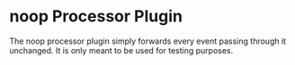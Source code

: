 # noop Processor Plugin

The noop processor plugin simply forwards every event passing through it unchanged.
It is only meant to be used for testing purposes.
